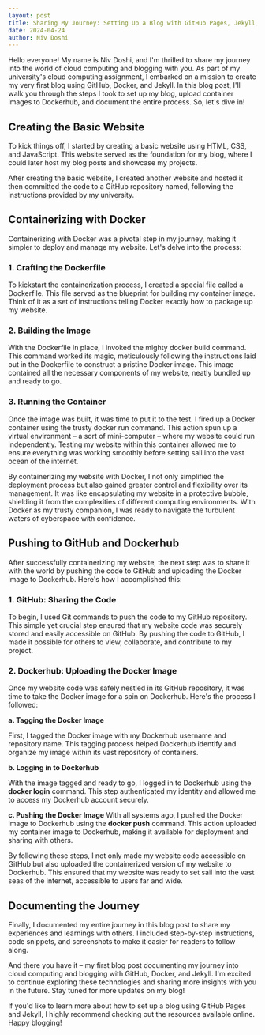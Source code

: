 ```yaml
---
layout: post
title: Sharing My Journey: Setting Up a Blog with GitHub Pages, Jekyll, and Docker
date: 2024-04-24
author: Niv Doshi
---
```



Hello everyone! My name is Niv Doshi, and I'm thrilled to share my journey into the world of cloud computing and blogging with you. As part of my university's cloud computing assignment, I embarked on a mission to create my very first blog using GitHub, Docker, and Jekyll. In this blog post, I'll walk you through the steps I took to set up my blog, upload container images to Dockerhub, and document the entire process. So, let's dive in!


## Creating the Basic Website

To kick things off, I started by creating a basic website using HTML, CSS, and JavaScript. This website served as the foundation for my blog, where I could later host 
my blog posts and showcase my projects.

After creating the basic website, I created another website and hosted it then committed the code to a GitHub repository named, following the instructions provided by my university.


## Containerizing with Docker

Containerizing with Docker was a pivotal step in my journey, making it simpler to deploy and manage my website. Let's delve into the process:

### 1. Crafting the Dockerfile

To kickstart the containerization process, I created a special file called a Dockerfile. This file served as the blueprint for building my container image. Think of it as a set of instructions telling Docker exactly how to package up my website.

### 2. Building the Image

With the Dockerfile in place, I invoked the mighty docker build command. This command worked its magic, meticulously following the instructions laid out in the Dockerfile to construct a pristine Docker image. This image contained all the necessary components of my website, neatly bundled up and ready to go.

### 3. Running the Container

Once the image was built, it was time to put it to the test. I fired up a Docker container using the trusty docker run command. This action spun up a virtual environment – a sort of mini-computer – where my website could run independently. Testing my website within this container allowed me to ensure everything was working smoothly before setting sail into the vast ocean of the internet.

By containerizing my website with Docker, I not only simplified the deployment process but also gained greater control and flexibility over its management. It was like encapsulating my website in a protective bubble, shielding it from the complexities of different computing environments. With Docker as my trusty companion, I was ready to navigate the turbulent waters of cyberspace with confidence.


## Pushing to GitHub and Dockerhub

After successfully containerizing my website, the next step was to share it with the world by pushing the code to GitHub and uploading the Docker image to Dockerhub. Here's how I accomplished this:

### 1. GitHub: Sharing the Code

To begin, I used Git commands to push the code to my GitHub repository. This simple yet crucial step ensured that my website code was securely stored and easily accessible on GitHub. By pushing the code to GitHub, I made it possible for others to view, collaborate, and contribute to my project.

### 2. Dockerhub: Uploading the Docker Image

Once my website code was safely nestled in its GitHub repository, it was time to take the Docker image for a spin on Dockerhub. Here's the process I followed:

**a. Tagging the Docker Image**

First, I tagged the Docker image with my Dockerhub username and repository name. This tagging process helped Dockerhub identify and organize my image within its vast repository of containers.

**b. Logging in to Dockerhub**

With the image tagged and ready to go, I logged in to Dockerhub using the **docker login** command. This step authenticated my identity and allowed me to access my Dockerhub account securely.

**c. Pushing the Docker Image**
With all systems ago, I pushed the Docker image to Dockerhub using the **docker push** command. This action uploaded my container image to Dockerhub, making it available for deployment and sharing with others.

By following these steps, I not only made my website code accessible on GitHub but also uploaded the containerized version of my website to Dockerhub. This ensured that my website was ready to set sail into the vast seas of the internet, accessible to users far and wide.

## Documenting the Journey

Finally, I documented my entire journey in this blog post to share my experiences and learnings with others. I included step-by-step instructions, code snippets, and screenshots to make it easier for readers to follow along.

And there you have it – my first blog post documenting my journey into cloud computing and blogging with GitHub, Docker, and Jekyll. I'm excited to continue exploring these technologies and sharing more insights with you in the future. Stay tuned for more updates on my blog!

If you'd like to learn more about how to set up a blog using GitHub Pages and Jekyll, I highly recommend checking out the resources available online. Happy blogging!
